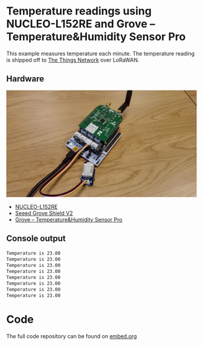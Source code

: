 
# Temperature readings using NUCLEO-L152RE and Grove – Temperature&Humidity Sensor Pro

This example measures temperature each minute. The temperature reading is shipped off to
[The Things Network](http://thethingsnetwork.org/) over LoRaWAN.

## Hardware

![nucleo](nucleo.jpg)

- [NUCLEO-L152RE](https://developer.mbed.org/platforms/ST-Nucleo-L152RE/)
- [Seeed Grove Shield V2 ](https://developer.mbed.org/components/Seeed-Grove-Shield-V2/)
- [Grove – Temperature&Humidity Sensor Pro](http://www.seeedstudio.com/depot/grove-temperaturehumidity-sensor-pro-p-838.html)


## Console output

    Temperature is 23.00
    Temperature is 23.00
    Temperature is 23.00
    Temperature is 23.00
    Temperature is 23.00
    Temperature is 23.00
    Temperature is 23.00
    Temperature is 23.00

# Code

The full code repository can be found on [embed.org](https://developer.mbed.org/users/dagga/code/lora-temperature/)
